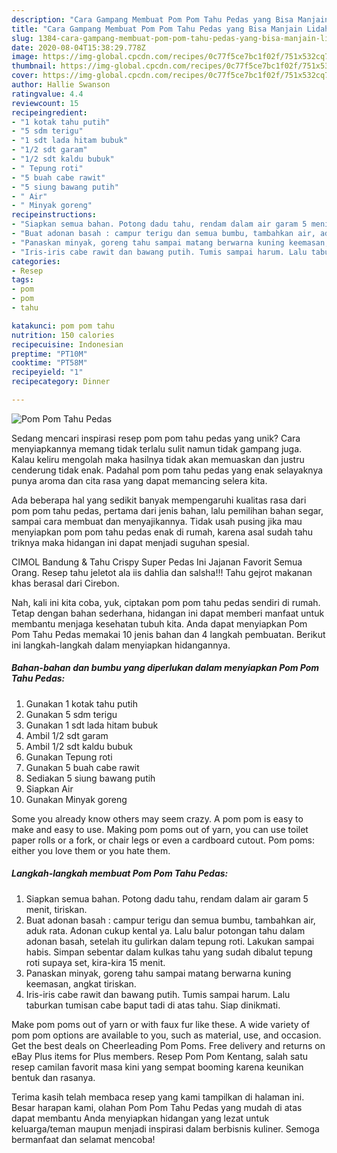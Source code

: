 ```yaml
---
description: "Cara Gampang Membuat Pom Pom Tahu Pedas yang Bisa Manjain Lidah"
title: "Cara Gampang Membuat Pom Pom Tahu Pedas yang Bisa Manjain Lidah"
slug: 1384-cara-gampang-membuat-pom-pom-tahu-pedas-yang-bisa-manjain-lidah
date: 2020-08-04T15:38:29.778Z
image: https://img-global.cpcdn.com/recipes/0c77f5ce7bc1f02f/751x532cq70/pom-pom-tahu-pedas-foto-resep-utama.jpg
thumbnail: https://img-global.cpcdn.com/recipes/0c77f5ce7bc1f02f/751x532cq70/pom-pom-tahu-pedas-foto-resep-utama.jpg
cover: https://img-global.cpcdn.com/recipes/0c77f5ce7bc1f02f/751x532cq70/pom-pom-tahu-pedas-foto-resep-utama.jpg
author: Hallie Swanson
ratingvalue: 4.4
reviewcount: 15
recipeingredient:
- "1 kotak tahu putih"
- "5 sdm terigu"
- "1 sdt lada hitam bubuk"
- "1/2 sdt garam"
- "1/2 sdt kaldu bubuk"
- " Tepung roti"
- "5 buah cabe rawit"
- "5 siung bawang putih"
- " Air"
- " Minyak goreng"
recipeinstructions:
- "Siapkan semua bahan. Potong dadu tahu, rendam dalam air garam 5 menit, tiriskan."
- "Buat adonan basah : campur terigu dan semua bumbu, tambahkan air, aduk rata. Adonan cukup kental ya. Lalu balur potongan tahu dalam adonan basah, setelah itu gulirkan dalam tepung roti. Lakukan sampai habis. Simpan sebentar dalam kulkas tahu yang sudah dibalut tepung roti supaya set, kira-kira 15 menit."
- "Panaskan minyak, goreng tahu sampai matang berwarna kuning keemasan, angkat tiriskan."
- "Iris-iris cabe rawit dan bawang putih. Tumis sampai harum. Lalu taburkan tumisan cabe baput tadi di atas tahu. Siap dinikmati."
categories:
- Resep
tags:
- pom
- pom
- tahu

katakunci: pom pom tahu 
nutrition: 150 calories
recipecuisine: Indonesian
preptime: "PT10M"
cooktime: "PT58M"
recipeyield: "1"
recipecategory: Dinner

---
```



![Pom Pom Tahu Pedas](https://img-global.cpcdn.com/recipes/0c77f5ce7bc1f02f/751x532cq70/pom-pom-tahu-pedas-foto-resep-utama.jpg)

Sedang mencari inspirasi resep pom pom tahu pedas yang unik? Cara menyiapkannya memang tidak terlalu sulit namun tidak gampang juga. Kalau keliru mengolah maka hasilnya tidak akan memuaskan dan justru cenderung tidak enak. Padahal pom pom tahu pedas yang enak selayaknya punya aroma dan cita rasa yang dapat memancing selera kita.

Ada beberapa hal yang sedikit banyak mempengaruhi kualitas rasa dari pom pom tahu pedas, pertama dari jenis bahan, lalu pemilihan bahan segar, sampai cara membuat dan menyajikannya. Tidak usah pusing jika mau menyiapkan pom pom tahu pedas enak di rumah, karena asal sudah tahu triknya maka hidangan ini dapat menjadi suguhan spesial.

CIMOL Bandung &amp; Tahu Crispy Super Pedas Ini Jajanan Favorit Semua Orang. Resep tahu jeletot ala iis dahlia dan salsha!!! Tahu gejrot makanan khas berasal dari Cirebon.


Nah, kali ini kita coba, yuk, ciptakan pom pom tahu pedas sendiri di rumah. Tetap dengan bahan sederhana, hidangan ini dapat memberi manfaat untuk membantu menjaga kesehatan tubuh kita. Anda dapat menyiapkan Pom Pom Tahu Pedas memakai 10 jenis bahan dan 4 langkah pembuatan. Berikut ini langkah-langkah dalam menyiapkan hidangannya.

<!--inarticleads1-->

##### Bahan-bahan dan bumbu yang diperlukan dalam menyiapkan Pom Pom Tahu Pedas:

1. Gunakan 1 kotak tahu putih
1. Gunakan 5 sdm terigu
1. Gunakan 1 sdt lada hitam bubuk
1. Ambil 1/2 sdt garam
1. Ambil 1/2 sdt kaldu bubuk
1. Gunakan  Tepung roti
1. Gunakan 5 buah cabe rawit
1. Sediakan 5 siung bawang putih
1. Siapkan  Air
1. Gunakan  Minyak goreng


Some you already know others may seem crazy. A pom pom is easy to make and easy to use. Making pom poms out of yarn, you can use toilet paper rolls or a fork, or chair legs or even a cardboard cutout. Pom poms: either you love them or you hate them. 

<!--inarticleads2-->

##### Langkah-langkah membuat Pom Pom Tahu Pedas:

1. Siapkan semua bahan. Potong dadu tahu, rendam dalam air garam 5 menit, tiriskan.
1. Buat adonan basah : campur terigu dan semua bumbu, tambahkan air, aduk rata. Adonan cukup kental ya. Lalu balur potongan tahu dalam adonan basah, setelah itu gulirkan dalam tepung roti. Lakukan sampai habis. Simpan sebentar dalam kulkas tahu yang sudah dibalut tepung roti supaya set, kira-kira 15 menit.
1. Panaskan minyak, goreng tahu sampai matang berwarna kuning keemasan, angkat tiriskan.
1. Iris-iris cabe rawit dan bawang putih. Tumis sampai harum. Lalu taburkan tumisan cabe baput tadi di atas tahu. Siap dinikmati.


Make pom poms out of yarn or with faux fur like these. A wide variety of pom pom options are available to you, such as material, use, and occasion. Get the best deals on Cheerleading Pom Poms. Free delivery and returns on eBay Plus items for Plus members. Resep Pom Pom Kentang, salah satu resep camilan favorit masa kini yang sempat booming karena keunikan bentuk dan rasanya. 

Terima kasih telah membaca resep yang kami tampilkan di halaman ini. Besar harapan kami, olahan Pom Pom Tahu Pedas yang mudah di atas dapat membantu Anda menyiapkan hidangan yang lezat untuk keluarga/teman maupun menjadi inspirasi dalam berbisnis kuliner. Semoga bermanfaat dan selamat mencoba!
